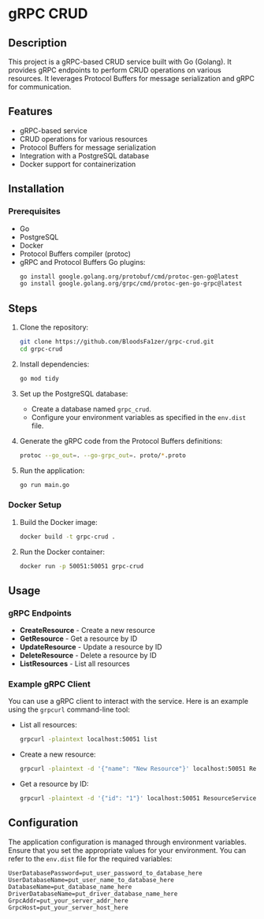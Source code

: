 # gRPC CRUD

## Description

This project is a gRPC-based CRUD service built with Go (Golang). It provides gRPC endpoints to perform CRUD operations on various resources. It leverages Protocol Buffers for message serialization and gRPC for communication.

## Features

- gRPC-based service
- CRUD operations for various resources
- Protocol Buffers for message serialization
- Integration with a PostgreSQL database
- Docker support for containerization

## Installation

### Prerequisites

- Go
- PostgreSQL
- Docker
- Protocol Buffers compiler (protoc)
- gRPC and Protocol Buffers Go plugins:
  ```sh
  go install google.golang.org/protobuf/cmd/protoc-gen-go@latest
  go install google.golang.org/grpc/cmd/protoc-gen-go-grpc@latest

## Steps

1. Clone the repository:

    ```sh
    git clone https://github.com/BloodsFa1zer/grpc-crud.git
    cd grpc-crud
    ```

2. Install dependencies:

    ```sh
    go mod tidy
    ```

3. Set up the PostgreSQL database:
    - Create a database named `grpc_crud`.
    - Configure your environment variables as specified in the `env.dist` file.

4. Generate the gRPC code from the Protocol Buffers definitions:

    ```sh
    protoc --go_out=. --go-grpc_out=. proto/*.proto
    ```

5. Run the application:

    ```sh
    go run main.go
    ```

### Docker Setup

1. Build the Docker image:

    ```sh
    docker build -t grpc-crud .
    ```

2. Run the Docker container:

    ```sh
    docker run -p 50051:50051 grpc-crud
    ```

## Usage

### gRPC Endpoints

- **CreateResource** - Create a new resource
- **GetResource** - Get a resource by ID
- **UpdateResource** - Update a resource by ID
- **DeleteResource** - Delete a resource by ID
- **ListResources** - List all resources

### Example gRPC Client

You can use a gRPC client to interact with the service. Here is an example using the `grpcurl` command-line tool:

- List all resources:

    ```sh
    grpcurl -plaintext localhost:50051 list
    ```

- Create a new resource:

    ```sh
    grpcurl -plaintext -d '{"name": "New Resource"}' localhost:50051 ResourceService/CreateResource
    ```

- Get a resource by ID:

    ```sh
    grpcurl -plaintext -d '{"id": "1"}' localhost:50051 ResourceService/GetResource
    ```

## Configuration

The application configuration is managed through environment variables. Ensure that you set the appropriate values for your environment. You can refer to the `env.dist` file for the required variables:

```text
UserDatabasePassword=put_user_password_to_database_here
UserDatabaseName=put_user_name_to_database_here
DatabaseName=put_database_name_here
DriverDatabaseName=put_driver_database_name_here
GrpcAddr=put_your_server_addr_here
GrpcHost=put_your_server_host_here
